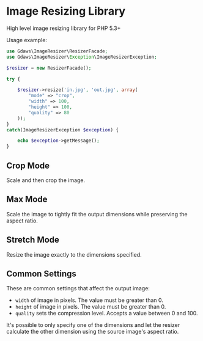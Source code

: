 Image Resizing Library
=============

High level image resizing library for PHP 5.3+

Usage example:
```php
use Gdaws\ImageResizer\ResizerFacade;
use Gdaws\ImageResizer\Exception\ImageResizerException;

$resizer = new ResizerFacade();

try {

    $resizer->resize('in.jpg', 'out.jpg', array(
        "mode" => "crop",
        "width" => 100,
        "height" => 100,
        "quality" => 80
    ));
}
catch(ImageResizerException $exception) {

    echo $exception->getMessage();
}

```

## Crop Mode

Scale and then crop the image.

## Max Mode

Scale the image to tightly fit the output dimensions while preserving the 
aspect ratio.

## Stretch Mode

Resize the image exactly to the dimensions specified.

## Common Settings

These are common settings that affect the output image:

* `width` of image in pixels. The value must be greater than 0. 
* `height` of image in pixels. The value must be greater than 0.
* `quality` sets the compression level. Accepts a value between 0 and 100.

It's possible to only specify one of the dimensions and let the resizer 
calculate the other dimension using the source image's aspect ratio.